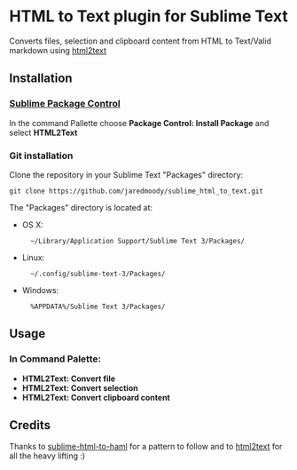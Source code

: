 # HTML to Text plugin for Sublime Text

Converts files, selection and clipboard content from HTML to Text/Valid markdown
using [html2text](https://github.com/aaronsw/html2text)

## Installation

### [Sublime Package Control](http://wbond.net/sublime_packages/package_control)

In the command Pallette choose **Package Control: Install Package** and select
**HTML2Text**

### Git installation

Clone the repository in your Sublime Text "Packages" directory:

    git clone https://github.com/jaredmoody/sublime_html_to_text.git

The "Packages" directory is located at:

* OS X:

        ~/Library/Application Support/Sublime Text 3/Packages/

* Linux:

        ~/.config/sublime-text-3/Packages/

* Windows:

        %APPDATA%/Sublime Text 3/Packages/

## Usage

### In Command Palette:

* **HTML2Text: Convert file**
* **HTML2Text: Convert selection**
* **HTML2Text: Convert clipboard content**

## Credits

Thanks to
[sublime-html-to-haml](https://github.com/pavelpachkovskij/sublime-html-to-haml)
for a pattern to follow and to [html2text](https://github.com/aaronsw/html2text)
for all the heavy lifting :)
